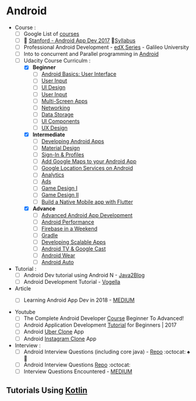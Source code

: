 # Android
+ Course :
  - [ ] Google List of [courses](https://developers.google.com/training/android/)
  - [ ] :pushpin: [Stanford - Android App Dev 2017](https://www.youtube.com/watch?v=7GiyfL6MPg4&list=PLFWrSyVcq_seVuzD_xv28b6q2yiXvArfN&index=1) :green_book:[Syllabus](http://web.stanford.edu/class/cs193a/lectures.shtml)
  - [ ] Professional Android Development - [edX Series](https://www.edx.org/micromasters/galileox-professional-android-developer) - Galileo University
  - [ ] Into to concurrent and Parallel programming in [Android](http://www.dre.vanderbilt.edu/~schmidt/cs891f/)
  - [ ] Udacity Course Curriculm :
    - [x] **Beginner**
      - [ ] [Android Basics: User Interface](https://www.udacity.com/course/android-basics-user-interface--ud834)
      - [ ] [User Input](https://www.udacity.com/course/android-basics-user-input--ud836)
      - [ ] [UI Design](https://www.udacity.com/course/android-basics-user-interface--ud834)
      - [ ] [User Input](https://www.udacity.com/course/android-basics-user-input--ud836) 
      - [ ] [Multi-Screen Apps](https://www.udacity.com/course/android-basics-multi-screen-apps--ud839)
      - [ ] [Networking](https://www.udacity.com/course/android-basics-networking--ud843)
      - [ ] [Data Storage](https://www.udacity.com/course/android-basics-data-storage--ud845)
      - [ ] [UI Components](https://www.udacity.com/course/how-to-create-anything-in-android--ud802)
      - [ ] [UX Design](https://www.udacity.com/course/ux-design-for-mobile-developers--ud849)
    - [x] **Intermediate**
      - [ ] [Developing Android Apps](https://www.udacity.com/course/new-android-fundamentals--ud851)
      - [ ]  [Material Design](https://www.udacity.com/course/material-design-for-android-developers--ud862)
      - [ ] [Sign-In & Profiles](https://www.udacity.com/course/add-google-sign-in-to-your-android-apps--ud876-5)
      - [ ] [Add Google Maps to your Android App](https://www.udacity.com/course/add-google-maps-to-your-android-app--ud876-4)
      - [ ] [Google Location Services on Android](https://www.udacity.com/course/google-location-services-on-android--ud876-1)
      - [ ] [Analytics](https://www.udacity.com/course/google-analytics-for-android--ud876-2)
      - [ ] [Ads](https://www.udacity.com/course/monetize-your-android-app-with-ads--ud876-3)
      - [ ] [Game Design Ⅰ](https://www.udacity.com/course/2d-game-development-with-libgdx--ud405) 
      - [ ] [Game Design Ⅱ](https://www.udacity.com/course/how-to-make-a-platformer-using-libgdx--ud406)
      - [ ] [Build a Native Mobile app with Flutter](https://www.udacity.com/course/build-native-mobile-apps-with-flutter--ud905)
    - [x] **Advance**
      - [ ] [Advanced Android App Development](https://www.udacity.com/course/advanced-android-app-development--ud855)
      - [ ] [Android Performance](https://www.udacity.com/course/android-performance--ud825)
      - [ ] [Firebase in a Weekend](https://www.udacity.com/course/firebase-essentials-for-android--ud009)
      - [ ] [Gradle](https://www.udacity.com/course/gradle-for-android-and-java--ud867)
      - [ ] [Developing Scalable Apps](https://www.udacity.com/course/developing-scalable-apps-in-java--ud859)
      - [ ] [Android TV & Google Cast](https://www.udacity.com/course/android-tv-and-google-cast-development--ud875B)
      - [ ] [Android Wear](https://www.udacity.com/course/android-wear-development--ud875A)
      - [ ] [Android Auto](https://www.udacity.com/course/android-auto-development--ud875C) 
    
+ Tutorial :
  - [ ] Android Dev tutorial using Android N - [Java2Blog](https://java2blog.com/android-development-tutorial-install-android-studio-sdk/)
  - [ ] Android Development Tutorial - [Vogella](http://www.vogella.com/tutorials/android.html)

+ Article
  - [ ] Learning Android App Dev in 2018 - [MEDIUM](https://android.jlelse.eu/learning-android-development-in-2018-part-1-83a514f6a205)


+ Youtube
  - [ ] The Complete Android Developer [Course](https://www.youtube.com/playlist?list=PLMsH9_4zQKFzsAIOQ53_rklWsJkERVPjo) Beginner To Advanced!
  - [ ] Android Application Development [Tutorial](https://www.youtube.com/playlist?list=PLM8gmU39ZoDeWWtDFxNM2N-2N9CtGum_E) for Beginners | 2017
  - [ ] Android [Uber Clone](https://www.youtube.com/playlist?list=PLaoF-xhnnrRULoWAGjWJ79-BwD1mAMwB0) App
  - [ ] Android [Instagram Clone](https://www.youtube.com/playlist?list=PLgCYzUzKIBE9XqkckEJJA0I1wVKbUAOdv) App

+ Interview :
  - [ ] Android Interview Questions (including core java) - [Repo](https://github.com/MindorksOpenSource/android-interview-questions) :octocat: :spades: :palm_tree:
  - [ ] Android Interview Questions [Repo](https://github.com/derekargueta/Android-Interview-Questions) :octocat:
  - [ ] Interview Questions Encountered - [MEDIUM](https://android.jlelse.eu/i-had-10-android-interviews-during-the-last-two-years-heres-the-questions-plus-some-lessons-i-ve-cdc583dfbc65)
## Tutorials Using [Kotlin](https://github.com/adhikariaman01/BookmarkSiteList/tree/master/MyBookmarkedLink/Kotlin)
